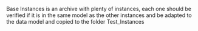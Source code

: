 Base Instances is an archive with plenty of instances, each one should be verified if it is in the same model as the other instances and be adapted to the data model and copied to the folder Test_Instances
